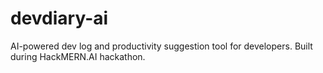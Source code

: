 # devdiary-ai
AI-powered dev log and productivity suggestion tool for developers. Built during HackMERN.AI hackathon.
